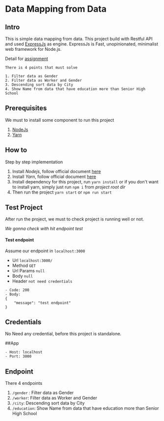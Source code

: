 # Data Mapping from Data

## Intro
This is simple data mapping from data. This project build with Restful API and used [ExpressJs](https://expressjs.com) as engine. ExpressJs is Fast, unopinionated, minimalist web framework for Node.js.

Detail for [assignment](assignment.docx)
```
There is 4 points that must solve

1. Filter data as Gender
2. Filter data as Worker and Gender
3. Descending sort data by City
4. Show Name from data that have education more than Senior High School
```


## Prerequisites
We must to install some component to run this project
1. [NodeJs](https://nodejs.org/en/)
2. [Yarn](https://yarnpkg.com)

## How to
Step by step implementation
1. Install *Nodejs*, follow official document [here](https://nodejs.org/en/download/)
2. Install *Yarn*, follow official document [here](https://yarnpkg.com/getting-started/install)
3. Install dependency for this project, run `yarn install` or if you don't want to install yarn, simply just run `npm i` from *project root dir*
4. Then run the project `yarn start` or `npm run start`


## Test Project
After run the project, we must to check project is running well or not. 

*We gonna check with hit endpoint test*

#### Test endpoint
Assume our endpoint in `localhost:3000`
- Url `localhost:3000/`
- Method `GET`
- Url Params `null`
- Body `null`
- Header `not need credentials`
```
- Code: 200
- Body: 
{
    "message": "test endpoint"
}
```

## Credentials
No Need any credential, before this project is standalone.

##App
```
- Host: localhost
- Port: 3000
```

## Endpoint
There 4 endpoints
1. `/gender` : Filter data as Gender
2. `/worker`: Filter data as Worker and Gender
3. `/city`: Descending sort data by City
4. `/education`: Show Name from data that have education more than Senior High School



